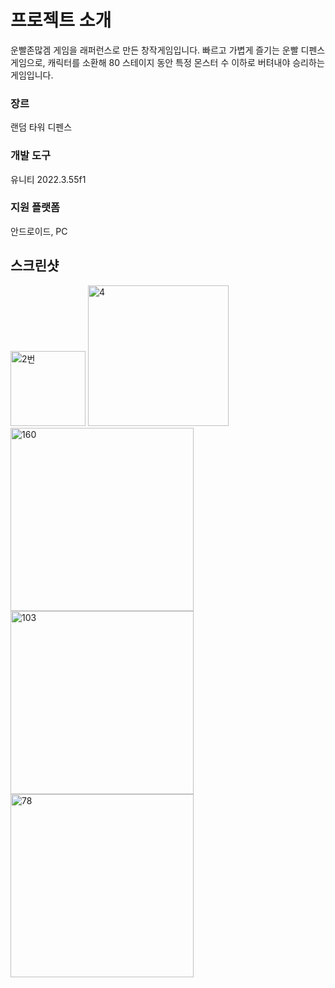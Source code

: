# 프로젝트 소개
운빨존많겜 게임을 래퍼런스로 만든 창작게임입니다.
빠르고 가볍게 즐기는 운빨 디펜스 게임으로, 캐릭터를 소환해 80 스테이지 동안 특정 몬스터 수 이하로 버텨내야 승리하는 게임입니다.

### 장르
랜덤 타워 디펜스

### 개발 도구
유니티 2022.3.55f1
### 지원 플랫폼
안드로이드, PC
## 스크린샷
<img width="120" alt="2번" src="https://github.com/user-attachments/assets/2bcd084d-3893-495f-abde-bdb3d67082dd" />
<img width="225" alt="4" src="https://github.com/user-attachments/assets/bbee4967-5a0d-491a-bbb2-da803a468bd5" />
<img width="293" alt="160" src="https://github.com/user-attachments/assets/b8a0f9a9-c839-477b-b4df-80007f1485b0" />
<img width="293" alt="103" src="https://github.com/user-attachments/assets/49d2b50a-705c-40d1-a760-2fc557d1e939" />
<img width="293" alt="78" src="https://github.com/user-attachments/assets/ff5c4e4f-f478-48c2-944f-6b6cdcb6e807" />

